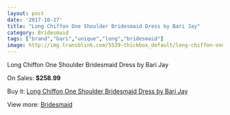 ```yaml
---
layout: post
date: '2017-10-27'
title: "Long Chiffon One Shoulder Bridesmaid Dress by Bari Jay"
category: Bridesmaid
tags: ["brand","bari","unique","long","bridesmaid"]
image: http://img.transblink.com/5539-thickbox_default/long-chiffon-one-shoulder-bridesmaid-dress-by-bari-jay.jpg
---
```

Long Chiffon One Shoulder Bridesmaid Dress by Bari Jay

On Sales: **$258.99**
<a href="https://www.transblink.com/en/bridesmaid/1804-long-chiffon-one-shoulder-bridesmaid-dress-by-bari-jay.html"><amp-img layout="responsive" width="600" height="600" src="//img.transblink.com/5539-thickbox_default/long-chiffon-one-shoulder-bridesmaid-dress-by-bari-jay.jpg" alt="Long Chiffon One Shoulder Bridesmaid Dress by Bari Jay 0" /></a>
<a href="https://www.transblink.com/en/bridesmaid/1804-long-chiffon-one-shoulder-bridesmaid-dress-by-bari-jay.html"><amp-img layout="responsive" width="600" height="600" src="//img.transblink.com/5540-thickbox_default/long-chiffon-one-shoulder-bridesmaid-dress-by-bari-jay.jpg" alt="Long Chiffon One Shoulder Bridesmaid Dress by Bari Jay 1" /></a>

Buy it: [Long Chiffon One Shoulder Bridesmaid Dress by Bari Jay](https://www.transblink.com/en/bridesmaid/1804-long-chiffon-one-shoulder-bridesmaid-dress-by-bari-jay.html "Long Chiffon One Shoulder Bridesmaid Dress by Bari Jay")

View more: [Bridesmaid](https://www.transblink.com/en/4-bridesmaid "Bridesmaid")